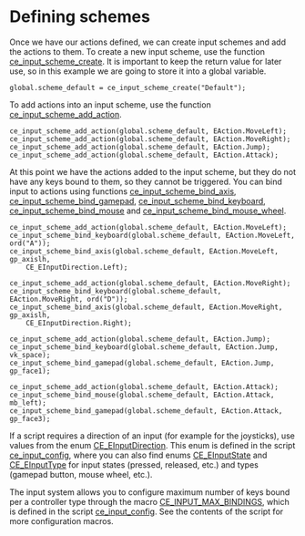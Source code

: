 # Defining schemes
Once we have our actions defined, we can create input schemes and add the actions to them. To create a new input scheme, use the function [ce_input_scheme_create](./ce_input_scheme_create.html). It is important to keep the return value for later use, so in this example we are going to store it into a global variable.

```gml
global.scheme_default = ce_input_scheme_create("Default");
```

To add actions into an input scheme, use the function [ce_input_scheme_add_action](./ce_input_scheme_add_action.html).

```gml
ce_input_scheme_add_action(global.scheme_default, EAction.MoveLeft);
ce_input_scheme_add_action(global.scheme_default, EAction.MoveRight);
ce_input_scheme_add_action(global.scheme_default, EAction.Jump);
ce_input_scheme_add_action(global.scheme_default, EAction.Attack);
```

At this point we have the actions added to the input scheme, but they do not have any keys bound to them, so they cannot be triggered. You can bind input to actions using functions [ce_input_scheme_bind_axis](./ce_input_scheme_bind_axis.html), [ce_input_scheme_bind_gamepad](./ce_input_scheme_bind_gamepad.html), [ce_input_scheme_bind_keyboard](./ce_input_scheme_bind_keyboard.html), [ce_input_scheme_bind_mouse](./ce_input_scheme_bind_mouse.html) and [ce_input_scheme_bind_mouse_wheel](./ce_input_scheme_bind_mouse_wheel.html).

```gml
ce_input_scheme_add_action(global.scheme_default, EAction.MoveLeft);
ce_input_scheme_bind_keyboard(global.scheme_default, EAction.MoveLeft, ord("A"));
ce_input_scheme_bind_axis(global.scheme_default, EAction.MoveLeft, gp_axislh,
    CE_EInputDirection.Left);

ce_input_scheme_add_action(global.scheme_default, EAction.MoveRight);
ce_input_scheme_bind_keyboard(global.scheme_default, EAction.MoveRight, ord("D"));
ce_input_scheme_bind_axis(global.scheme_default, EAction.MoveRight, gp_axislh,
    CE_EInputDirection.Right);

ce_input_scheme_add_action(global.scheme_default, EAction.Jump);
ce_input_scheme_bind_keyboard(global.scheme_default, EAction.Jump, vk_space);
ce_input_scheme_bind_gamepad(global.scheme_default, EAction.Jump, gp_face1);

ce_input_scheme_add_action(global.scheme_default, EAction.Attack);
ce_input_scheme_bind_mouse(global.scheme_default, EAction.Attack, mb_left);
ce_input_scheme_bind_gamepad(global.scheme_default, EAction.Attack, gp_face3);
```

If a script requires a direction of an input (for example for the joysticks), use values from the enum [CE_EInputDirection](./CE_EInputDirection.html). This enum is defined in the script [ce_input_config](./ce_input_config.html), where you can also find enums [CE_EInputState](./CE_EInputState.html) and [CE_EInputType](./CE_EInputType.html) for input states (pressed, released, etc.) and types (gamepad button, mouse wheel, etc.).

The input system allows you to configure maximum number of keys bound per a controller type through the macro [CE_INPUT_MAX_BINDINGS](./CE_INPUT_MAX_BINDINGS.html), which is defined in the script [ce_input_config](./ce_input_config.html). See the contents of the script for more configuration macros.